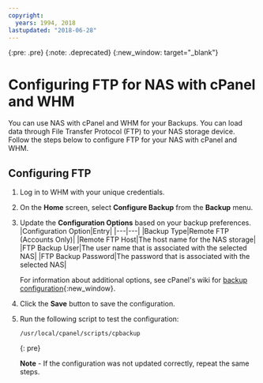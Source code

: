 ```yaml
---
copyright:
  years: 1994, 2018
lastupdated: "2018-06-28"
---
```

{:pre: .pre}
{:note: .deprecated}
{:new_window: target="_blank"}

# Configuring FTP for NAS with cPanel and WHM

You can use NAS with cPanel and WHM for your Backups. You can load data through File Transfer Protocol (FTP) to your NAS storage device. Follow the steps below to configure FTP for your NAS with cPanel and WHM.

## Configuring FTP

1. Log in to WHM with your unique credentials.

2. On the **Home** screen, select **Configure Backup** from the **Backup** menu.

3. Update the **Configuration Options** based on your backup preferences.
   |Configuration Option|Entry|
   |---|---|
   |Backup Type|Remote FTP (Accounts Only)|
   |Remote FTP Host|The host name for the NAS storage|
   |FTP Backup User|The user name that is associated with the selected NAS|
   |FTP Backup Password|The password that is associated with the selected NAS|
   
   For information about additional options, see cPanel's wiki for [backup configuration](https://docs.cpanel.net/display/68Docs/Backup+Configuration#70704c1ed4aa4817b989519beca3f78d){:new_window}.

4. Click the **Save** button to save the configuration.

5. Run the following script to test the configuration:

   ```
   /usr/local/cpanel/scripts/cpbackup
   ```
   {: pre}
   
   **Note** - If the configuration was not updated correctly, repeat the same steps.
